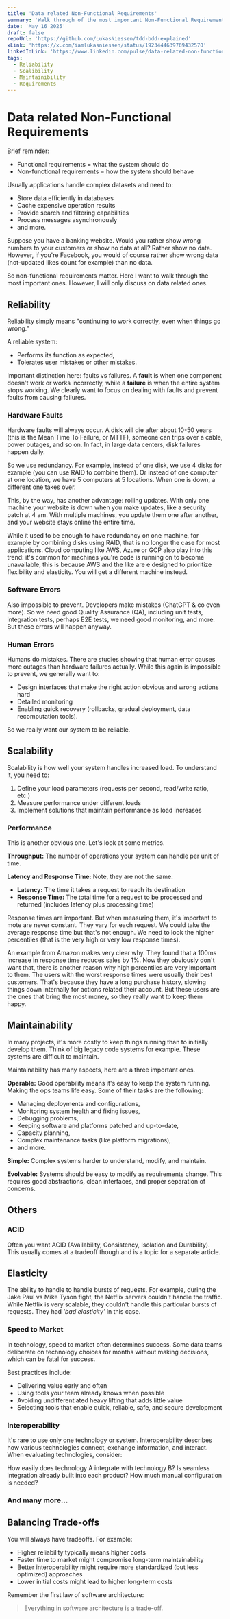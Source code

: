```yaml
---
title: 'Data related Non-Functional Requirements'
summary: 'Walk through of the most important Non-Functional Requirements that are data related.'
date: 'May 16 2025'
draft: false
repoUrl: 'https://github.com/LukasNiessen/tdd-bdd-explained'
xLink: 'https://x.com/iamlukasniessen/status/1923444639769432570'
linkedInLink: 'https://www.linkedin.com/pulse/data-related-non-functional-requirements-lukas-nie%25C3%259Fen-hvkae/'
tags:
  - Reliability
  - Scalibility
  - Maintainibility
  - Requirements
---
```


# Data related Non-Functional Requirements

Brief reminder:

- Functional requirements = what the system should do
- Non-functional requirements = how the system should behave

Usually applications handle complex datasets and need to:

- Store data efficiently in databases
- Cache expensive operation results
- Provide search and filtering capabilities
- Process messages asynchronously
- and more.

Suppose you have a banking website. Would you rather show wrong numbers to your customers or show no data at all? Rather show no data. However, if you're Facebook, you would of course rather show wrong data (not-updated likes count for example) than no data.

So non-functional requirements matter. Here I want to walk through the most important ones. However, I will only discuss on data related ones.

## Reliability

Reliability simply means "continuing to work correctly, even when things go wrong."

A reliable system:

- Performs its function as expected,
- Tolerates user mistakes or other mistakes.

Important distinction here: faults vs failures. A **fault** is when one component doesn't work or works incorrectly, while a **failure** is when the entire system stops working. We clearly want to focus on dealing with faults and prevent faults from causing failures.

### Hardware Faults

Hardware faults will always occur. A disk will die after about 10-50 years (this is the Mean Time To Failure, or MTTF), someone can trips over a cable, power outages, and so on. In fact, in large data centers, disk failures happen daily.

So we use redundancy. For example, instead of one disk, we use 4 disks for example (you can use RAID to combine them). Or instead of one computer at one location, we have 5 computers at 5 locations. When one is down, a different one takes over.

This, by the way, has another advantage: rolling updates. With only one machine your website is down when you make updates, like a security patch at 4 am. With multiple machines, you update them one after another, and your website stays online the entire time.

While it used to be enough to have redundancy on one machine, for example by combining disks using RAID, that is no longer the case for most applications. Cloud computing like AWS, Azure or GCP also play into this trend: it's common for machines you're code is running on to become unavailable, this is because AWS and the like are e designed to prioritize flexibility and elasticity. You will get a different machine instead.

### Software Errors

Also impossible to prevent. Developers make mistakes (ChatGPT & co even more). So we need good Quality Assurance (QA), including unit tests, integration tests, perhaps E2E tests, we need good monitoring, and more. But these errors will happen anyway.

### Human Errors

Humans do mistakes. There are studies showing that human error causes more outages than hardware failures actually. While this again is impossible to prevent, we generally want to:

- Design interfaces that make the right action obvious and wrong actions hard
- Detailed monitoring
- Enabling quick recovery (rollbacks, gradual deployment, data recomputation tools).

So we really want our system to be reliable.

## Scalability

Scalability is how well your system handles increased load. To understand it, you need to:

1. Define your load parameters (requests per second, read/write ratio, etc.)
2. Measure performance under different loads
3. Implement solutions that maintain performance as load increases

### Performance

This is another obvious one. Let's look at some metrics.

**Throughput:** The number of operations your system can handle per unit of time.

**Latency and Response Time:** Note, they are not the same:

- **Latency:** The time it takes a request to reach its destination
- **Response Time:** The total time for a request to be processed and returned (includes latency plus processing time)

Response times are important. But when measuring them, it's important to mote are never constant. They vary for each request. We could take the average response time but that's not enough. We need to look the higher percentiles (that is the very high or very low response times).

An example from Amazon makes very clear why. They found that a 100ms increase in response time reduces sales by 1%. Now they obviously don't want that, there is another reason why high percentiles are very important to them. The users with the worst response times were usually their best customers. That's because they have a long purchase history, slowing things down internally for actions related their account. But these users are the ones that bring the most money, so they really want to keep them happy.

## Maintainability

In many projects, it's more costly to keep things running than to initially develop them. Think of big legacy code systems for example. These systems are difficult to maintain.

Maintainability has many aspects, here are a three important ones.

**Operable:** Good operability means it's easy to keep the system running. Making the ops teams life easy. Some of their tasks are the following:

- Managing deployments and configurations,
- Monitoring system health and fixing issues,
- Debugging problems,
- Keeping software and platforms patched and up-to-date,
- Capacity planning,
- Complex maintenance tasks (like platform migrations),
- and more.

**Simple:** Complex systems harder to understand, modify, and maintain.

**Evolvable:** Systems should be easy to modify as requirements change. This requires good abstractions, clean interfaces, and proper separation of concerns.

## Others

### ACID

Often you want ACID (Availability, Consistency, Isolation and Durability). This usually comes at a tradeoff though and is a topic for a separate article.

## Elasticity

The ability to handle to handle bursts of requests. For example, during the Jake Paul vs Mike Tyson fight, the Netflix servers couldn't handle the traffic. While Netflix is very scalable, they couldn't handle this particular bursts of requests. They had _'bad elasticity'_ in this case.

### Speed to Market

In technology, speed to market often determines success. Some data teams deliberate on technology choices for months without making decisions, which can be fatal for success.

Best practices include:

- Delivering value early and often
- Using tools your team already knows when possible
- Avoiding undifferentiated heavy lifting that adds little value
- Selecting tools that enable quick, reliable, safe, and secure development

### Interoperability

It's rare to use only one technology or system. Interoperability describes how various technologies connect, exchange information, and interact. When evaluating technologies, consider:

How easily does technology A integrate with technology B?
Is seamless integration already built into each product?
How much manual configuration is needed?

### And many more...

## Balancing Trade-offs

You will always have tradeoffs. For example:

- Higher reliability typically means higher costs
- Faster time to market might compromise long-term maintainability
- Better interoperability might require more standardized (but less optimized) approaches
- Lower initial costs might lead to higher long-term costs

Remember the first law of software architecture:

> Everything in software architecture is a trade-off.
